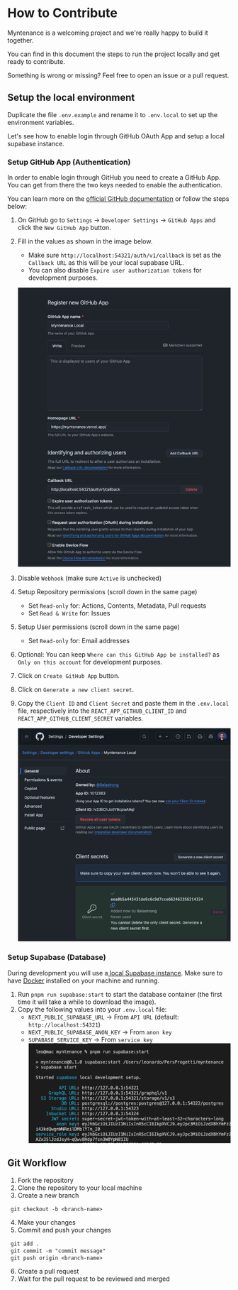 # How to Contribute

Myntenance is a welcoming project and we're really happy to build it together.

You can find in this document the steps to run the project locally and get ready to contribute.

Something is wrong or missing? Feel free to open an issue or a pull request.

## Setup the local environment

Duplicate the file `.env.example` and rename it to `.env.local` to set up the environment variables.

Let's see how to enable login through GitHub OAuth App and setup a local supabase instance.

### Setup GitHub App (Authentication)

In order to enable login through GitHub you need to create a GitHub App. You can get from there the two keys needed to enable the authentication.

You can learn more on the [official GitHub documentation](https://docs.github.com/en/apps/creating-github-apps/registering-a-github-app/registering-a-github-app) or follow the steps below:

1. On GitHub go to `Settings` -> `Developer Settings` -> `GitHub Apps` and click the `New GitHub App` button.
1. Fill in the values as shown in the image below.

   - Make sure `http://localhost:54321/auth/v1/callback` is set as the `Callback URL` as this will be your local supabase URL.
   - You can also disable `Expire user authorization tokens` for development purposes.

   ![GitHub App settings](./.github/images/app-create.png)

1. Disable `Webhook` (make sure `Active` is unchecked)

1. Setup Repository permissions (scroll down in the same page)

   - Set `Read-only` for: Actions, Contents, Metadata, Pull requests
   - Set `Read & Write` for: Issues

1. Setup User permissions (scroll down in the same page)

   - Set `Read-only` for: Email addresses

1. Optional: You can keep `Where can this GitHub App be installed?` as `Only on this account` for development purposes.

1. Click on `Create GitHub App` button.

1. Click on `Generate a new client secret`.

1. Copy the `Client ID` and `Client Secret` and paste them in the `.env.local` file, respectively into the `REACT_APP_GITHUB_CLIENT_ID` and `REACT_APP_GITHUB_CLIENT_SECRET` variables.

   ![GitHub App keys](./.github/images/app-keys.png)

### Setup Supabase (Database)

During development you will use a[ local Supabase instance](https://supabase.com/docs/guides/cli/local-development#start-supabase-services). Make sure to have [Docker](https://www.docker.com/) installed on your machine and running.

1. Run `pnpm run supabase:start` to start the database container (the first time it will take a while to download the image).
1. Copy the following values into your `.env.local` file:
   - `NEXT_PUBLIC_SUPABASE_URL` -> From `API URL` (default: `http://localhost:54321`)
   - `NEXT_PUBLIC_SUPABASE_ANON_KEY` -> From `anon key`
   - `SUPABASE_SERVICE_KEY` -> From `service key`
     ![Supabase keys](./.github/images/supabase-keys.png)

## Git Workflow

1. Fork the repository
2. Clone the repository to your local machine
3. Create a new branch

```
 git checkout -b <branch-name>
```

4. Make your changes
5. Commit and push your changes

```
 git add .
 git commit -m "commit message"
 git push origin <branch-name>
```

6. Create a pull request
7. Wait for the pull request to be reviewed and merged
